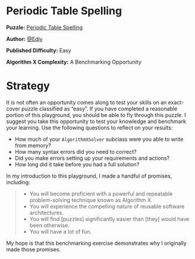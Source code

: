 # Periodic Table Spelling

__Puzzle:__ [Periodic Table Spelling](https://www.codingame.com/training/easy/periodic-table-spelling)

__Author:__ [@Edjy](https://www.codingame.com/profile/674fbda5df945919eb37269de9e598e10959853)

__Published Difficulty:__ Easy

__Algorithm X Complexity:__ A Benchmarking Opportunity

# Strategy

It is not often an opportunity comes along to test your skills on an exact-cover puzzle classified as “easy”. If you have completed a reasonable portion of this playground, you should be able to fly through this puzzle. I suggest you take this opportunity to test your knowledge and benchmark your learning. Use the following questions to reflect on your results:

* How much of your `AlgorithmXSolver` subclass were you able to write from memory?
* How many syntax errors did you need to correct?
* Did you make errors setting up your requirements and actions?
* How long did it take before you had a full solution?

In my introduction to this playground, I made a handful of promises, including:

>* You will become proficient with a powerful and repeatable problem-solving technique known as Algorithm X.
>* You will experience the compelling nature of reusable software architectures.
>* You will find [puzzles] significantly easier than [they] would have been otherwise.
>* You will have a lot of fun.

My hope is that this benchmarking exercise demonstrates why I originally made those promises.
